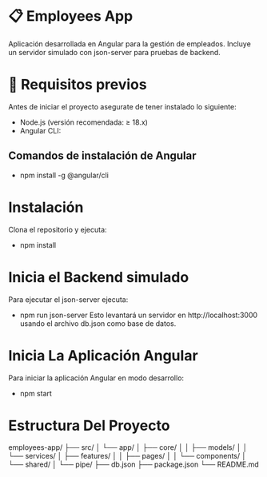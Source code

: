 # 📋 Employees App

Aplicación desarrollada en Angular para la gestión de empleados. Incluye un servidor simulado con json-server para pruebas de backend.

# 🚀 Requisitos previos
Antes de iniciar el proyecto asegurate de tener instalado lo siguiente:

- Node.js (versión recomendada: ≥ 18.x)
- Angular CLI:

## Comandos de instalación de Angular
- npm install -g @angular/cli

# Instalación
Clona el repositorio y ejecuta:
- npm install

# Inicia el Backend simulado
Para ejecutar el json-server ejecuta:
- npm run json-server
Esto levantará un servidor en http://localhost:3000 usando el archivo db.json como base de datos.

# Inicia La Aplicación Angular
Para iniciar la aplicación Angular en modo desarrollo:
- npm start

# Estructura Del Proyecto
employees-app/
├── src/
│   └── app/
│       ├── core/
│       │   ├── models/
│       │   └── services/
│       ├── features/
│       │   ├── pages/
│       │   └── components/
│       └── shared/
│           └── pipe/
├── db.json
├── package.json
└── README.md
